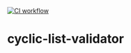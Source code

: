 [![CI workflow](https://github.com/areda007/cyclic-list-validator/actions/workflows/ci.yml/badge.svg)](https://github.com/areda007/cyclic-list-validator/actions/workflows/ci.yml)

# cyclic-list-validator

